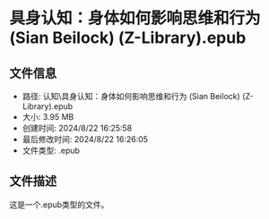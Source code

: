﻿# 具身认知：身体如何影响思维和行为 (Sian Beilock) (Z-Library).epub

## 文件信息
- 路径: 认知\具身认知：身体如何影响思维和行为 (Sian Beilock) (Z-Library).epub
- 大小: 3.95 MB
- 创建时间: 2024/8/22 16:25:58
- 最后修改时间: 2024/8/22 16:26:05
- 文件类型: .epub

## 文件描述
这是一个.epub类型的文件。


